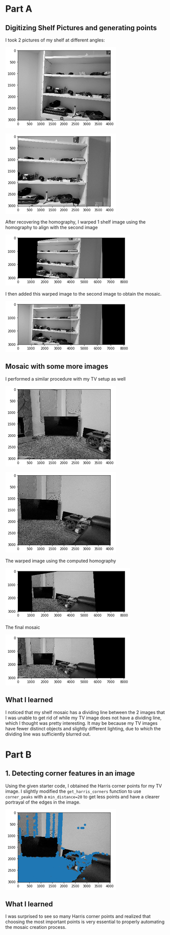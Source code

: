 
# Part A
## Digitizing Shelf Pictures and generating points

I took 2 pictures of my shelf at different angles:

![png](output_2_0.png)

![png](output_2_1.png)

After recovering the homography, I warped 1 shelf image using the homography to align with the second image 

![png](output_11_0.png)

I then added this warped image to the second image to obtain the mosaic.

![png](output_11_1.png)

## Mosaic with some more images

I performed a similar procedure with my TV setup as well

![png](output_13_0.png)

![png](output_13_1.png)

The warped image using the computed homography

![png](output_15_0.png)

The final mosaic

![png](output_15_1.png)

## What I learned
I noticed that my shelf mosaic has a dividing line between the 2 images that I was unable to get rid of while my TV image does not have a dividing line, which I thought was pretty interesting. It may be because my TV images have fewer distinct objects and slightly different lighting, due to which the dividing line was sufficiently blurred out.

# Part B
## 1. Detecting corner features in an image

Using the given starter code, I obtained the Harris corner points for  my TV image. I slightly modified the `get_harris_corners` function to use `corner_peaks` with a `min_distance=20` to get less points and have a clearer portrayal of the edges in the image. 

![png](output_16_2.png)

## What I learned

I was surprised to see so many Harris corner points and realized that choosing the most important points is very essential to properly automating the mosaic creation process.